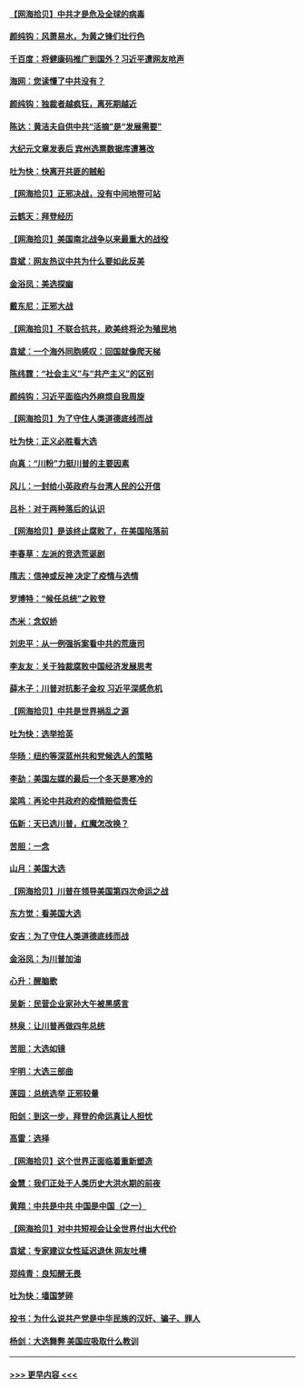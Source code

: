 #### [【网海拾贝】中共才是危及全球的病毒](../pages/nsc993/n12571204.md?t=11241851) 
#### [颜纯钩：风萧易水，为黄之锋们壮行色](../pages/nsc993/n12571487.md?t=11241851) 
#### [千百度：将健康码推广到国外？习近平遭网友呛声](../pages/nsc993/n12570808.md?t=11241851) 
#### [海网：您读懂了中共没有？](../pages/nsc993/n12570487.md?t=11241851) 
#### [颜纯钩：独裁者越疯狂，离死期越近](../pages/nsc993/n12569055.md?t=11241851) 
#### [陈达：黄洁夫自供中共“活摘”是“发展需要”](../pages/nsc993/n12568541.md?t=11241851) 
#### [大纪元文章发表后 宾州选票数据库遭篡改](../pages/nsc993/n12568105.md?t=11241851) 
#### [吐为快：快离开共匪的贼船](../pages/nsc993/n12568462.md?t=11241851) 
#### [【网海拾贝】正邪决战，没有中间地带可站](../pages/nsc993/n12568439.md?t=11241851) 
#### [云鹤天：拜登经历](../pages/nsc993/n12567294.md?t=11241851) 
#### [【网海拾贝】美国南北战争以来最重大的战役](../pages/nsc993/n12567247.md?t=11241851) 
#### [袁斌：网友热议中共为什么要如此反美](../pages/nsc993/n12567162.md?t=11241851) 
#### [金浴凤：美选探幽](../pages/nsc993/n12567147.md?t=11241851) 
#### [戴东尼：正邪大战](../pages/nsc993/n12567033.md?t=11241851) 
#### [【网海拾贝】不联合抗共，欧美终将沦为殖民地](../pages/nsc993/n12565068.md?t=11241851) 
#### [袁斌：一个海外同胞感叹：回国就像爬天梯](../pages/nsc993/n12564986.md?t=11241851) 
#### [陈纬霆：“社会主义”与“共产主义”的区别](../pages/nsc993/n12562417.md?t=11241851) 
#### [颜纯钩：习近平面临内外麻烦自我周旋](../pages/nsc993/n12563356.md?t=11241851) 
#### [【网海拾贝】为了守住人类道德底线而战](../pages/nsc993/n12562542.md?t=11241851) 
#### [吐为快：正义必胜看大选](../pages/nsc993/n12561967.md?t=11241851) 
#### [向真：“川粉”力挺川普的主要因素](../pages/nsc993/n12560774.md?t=11241851) 
#### [风儿：一封给小英政府与台湾人民的公开信](../pages/nsc993/n12560581.md?t=11241851) 
#### [吕朴：对于两种落后的认识](../pages/nsc993/n12560492.md?t=11241851) 
#### [【网海拾贝】是该终止腐败了，在美国陷落前](../pages/nsc993/n12559936.md?t=11241851) 
#### [李春草：左派的竞选荒诞剧](../pages/nsc993/n12558380.md?t=11241851) 
#### [隋志：信神或反神 决定了疫情与选情](../pages/nsc993/n12558255.md?t=11241851) 
#### [罗博特：“候任总统”之败登](../pages/nsc993/n12558189.md?t=11241851) 
#### [杰米：念奴娇](../pages/nsc993/n12558174.md?t=11241851) 
#### [刘忠平：从一例强拆案看中共的荒唐司](../pages/nsc993/n12558036.md?t=11241851) 
#### [李友友：关于独裁腐败中国经济发展思考](../pages/nsc993/n12558004.md?t=11241851) 
#### [薛木子：川普对抗影子金权 习近平深感危机](../pages/nsc993/n12557342.md?t=11241851) 
#### [【网海拾贝】中共是世界祸乱之源](../pages/nsc993/n12555353.md?t=11241851) 
#### [吐为快：选举拾英](../pages/nsc993/n12555041.md?t=11241851) 
#### [华旸：纽约等深蓝州共和党候选人的策略](../pages/nsc993/n12554309.md?t=11241851) 
#### [李劼：美国左媒的最后一个冬天是寒冷的](../pages/nsc993/n12552947.md?t=11241851) 
#### [梁鸣：再论中共政府的疫情赔偿责任](../pages/nsc993/n12553012.md?t=11241851) 
#### [伍新：天已选川普，红魔怎改换？](../pages/nsc993/n12552970.md?t=11241851) 
#### [苦胆：一念](../pages/nsc993/n12552957.md?t=11241851) 
#### [山月：美国大选](../pages/nsc993/n12552446.md?t=11241851) 
#### [【网海拾贝】川普在领导美国第四次命运之战](../pages/nsc993/n12551973.md?t=11241851) 
#### [东方觉：看美国大选](../pages/nsc993/n12551647.md?t=11241851) 
#### [安吉：为了守住人类道德底线而战](../pages/nsc993/n12551111.md?t=11241851) 
#### [金浴凤：为川普加油](../pages/nsc993/n12551085.md?t=11241851) 
#### [心升：醒脑歌](../pages/nsc993/n12550984.md?t=11241851) 
#### [吴新：民营企业家孙大午被黑感言](../pages/nsc993/n12550656.md?t=11241851) 
#### [林泉：让川普再做四年总统](../pages/nsc993/n12550640.md?t=11241851) 
#### [苦胆：大选如镜](../pages/nsc993/n12550630.md?t=11241851) 
#### [宇明：大选三部曲](../pages/nsc993/n12550603.md?t=11241851) 
#### [莲园：总统选举 正邪较量](../pages/nsc993/n12550594.md?t=11241851) 
#### [阳剑：到这一步，拜登的命运真让人担忧](../pages/nsc993/n12549093.md?t=11241851) 
#### [高雷：选择](../pages/nsc993/n12549087.md?t=11241851) 
#### [【网海拾贝】这个世界正面临着重新塑造](../pages/nsc993/n12548326.md?t=11241851) 
#### [金慧：我们正处于人类历史大洪水期的前夜](../pages/nsc993/n12547914.md?t=11241851) 
#### [黄翔：中共是中共 中国是中国（之一）](../pages/nsc993/n12547576.md?t=11241851) 
#### [【网海拾贝】对中共短视会让全世界付出大代价](../pages/nsc993/n12546043.md?t=11241851) 
#### [袁斌：专家建议女性延迟退休 网友吐槽](../pages/nsc993/n12545424.md?t=11241851) 
#### [郑纯青：良知醒无畏](../pages/nsc993/n12545394.md?t=11241851) 
#### [吐为快：墙国梦碎](../pages/nsc993/n12545309.md?t=11241851) 
#### [投书：为什么说共产党是中华民族的汉奸、骗子、罪人](../pages/nsc993/n12545089.md?t=11241851) 
#### [杨剑：大选舞弊 美国应吸取什么教训](../pages/nsc993/n12543937.md?t=11241851) 

----
#### [ >>> 更早内容 <<< ](../indexes/nsc993-earlier.md)

